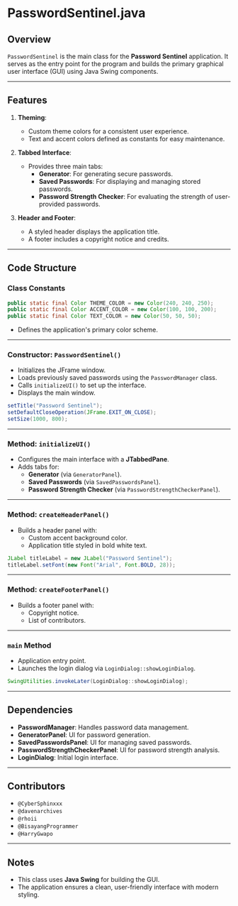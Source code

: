 # PasswordSentinel.java

## Overview
`PasswordSentinel` is the main class for the **Password Sentinel** application. It serves as the entry point for the program and builds the primary graphical user interface (GUI) using Java Swing components.

---

## Features
1. **Theming**:
   - Custom theme colors for a consistent user experience.
   - Text and accent colors defined as constants for easy maintenance.

2. **Tabbed Interface**:
   - Provides three main tabs:
     - **Generator**: For generating secure passwords.
     - **Saved Passwords**: For displaying and managing stored passwords.
     - **Password Strength Checker**: For evaluating the strength of user-provided passwords.

3. **Header and Footer**:
   - A styled header displays the application title.
   - A footer includes a copyright notice and credits.

---

## Code Structure

### Class Constants
```java
public static final Color THEME_COLOR = new Color(240, 240, 250);
public static final Color ACCENT_COLOR = new Color(100, 100, 200);
public static final Color TEXT_COLOR = new Color(50, 50, 50);
```
- Defines the application's primary color scheme.

---

### Constructor: `PasswordSentinel()`
- Initializes the JFrame window.
- Loads previously saved passwords using the `PasswordManager` class.
- Calls `initializeUI()` to set up the interface.
- Displays the main window.

```java
setTitle("Password Sentinel");
setDefaultCloseOperation(JFrame.EXIT_ON_CLOSE);
setSize(1000, 800);
```

---

### Method: `initializeUI()`
- Configures the main interface with a **JTabbedPane**.
- Adds tabs for:
  - **Generator** (via `GeneratorPanel`).
  - **Saved Passwords** (via `SavedPasswordsPanel`).
  - **Password Strength Checker** (via `PasswordStrengthCheckerPanel`).

---

### Method: `createHeaderPanel()`
- Builds a header panel with:
  - Custom accent background color.
  - Application title styled in bold white text.

```java
JLabel titleLabel = new JLabel("Password Sentinel");
titleLabel.setFont(new Font("Arial", Font.BOLD, 28));
```

---

### Method: `createFooterPanel()`
- Builds a footer panel with:
  - Copyright notice.
  - List of contributors.

---

### `main` Method
- Application entry point.
- Launches the login dialog via `LoginDialog::showLoginDialog`.

```java
SwingUtilities.invokeLater(LoginDialog::showLoginDialog);
```

---

## Dependencies
- **PasswordManager**: Handles password data management.
- **GeneratorPanel**: UI for password generation.
- **SavedPasswordsPanel**: UI for managing saved passwords.
- **PasswordStrengthCheckerPanel**: UI for password strength analysis.
- **LoginDialog**: Initial login interface.

---

## Contributors
- `@CyberSphinxxx`
- `@davenarchives`
- `@rhoii`
- `@BisayangProgrammer`
- `@HarryGwapo`

---

## Notes
- This class uses **Java Swing** for building the GUI.
- The application ensures a clean, user-friendly interface with modern styling.
